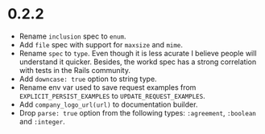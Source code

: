 # 0.2.2

- Rename `inclusion` spec to `enum`.
- Add `file` spec with support for `maxsize` and `mime`.
- Rename `spec` to `type`. Even though it is less acurate I believe people will
  understand it quicker. Besides, the workd spec has a strong correlation with
  tests in the Rails community.
- Add `downcase: true` option to string type.
- Rename env var used to save request examples from `EXPLICIT_PERSIST_EXAMPLES`
  to `UPDATE_REQUEST_EXAMPLES`.
- Add `company_logo_url(url)` to documentation builder.
- Drop `parse: true` option from the following types: `:agreement`, `:boolean`
  and `:integer`.
